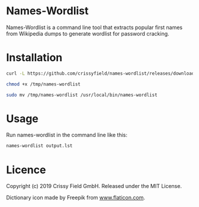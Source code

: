 # Names-Wordlist
Names-Wordlist is a command line tool that extracts popular first names from Wikipedia dumps to generate wordlist for password cracking.

# Installation
```bash
curl -L https://github.com/crissyfield/names-wordlist/releases/download/v1.0.0/names-wordlist-`uname -s`-`uname -m` >/tmp/names-wordlist

chmod +x /tmp/names-wordlist

sudo mv /tmp/names-wordlist /usr/local/bin/names-wordlist
```
# Usage

Run names-wordlist in the command line like this:
```bash
names-wordlist output.lst
```
# Licence
Copyright (c) 2019 Crissy Field GmbH. Released under the MIT License.

Dictionary icon made by Freepik from www.flaticon.com.
